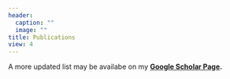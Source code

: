 ```yaml
---
header:
  caption: ""
  image: ""
title: Publications
view: 4
---
```

A more updated list may be availabe on my **[Google Scholar Page](https://scholar.google.com/citations?user=EQnhhaQAAAAJ&hl=en).**

</br>
  